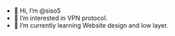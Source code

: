- 👋 Hi, I’m @siso5
- 👀 I’m interested in VPN protocol.
- 🌱 I’m currently learning Website design and low layer.

<!---
siso5/siso5 is a ✨ special ✨ repository because its `README.md` (this file) appears on your GitHub profile.
You can click the Preview link to take a look at your changes.
--->
